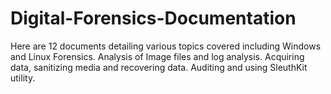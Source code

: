 # Digital-Forensics-Documentation

Here are 12 documents detailing various topics covered including Windows and Linux Forensics. Analysis of Image files and log analysis. Acquiring data, sanitizing media and recovering data. Auditing and using SleuthKit utility. 

